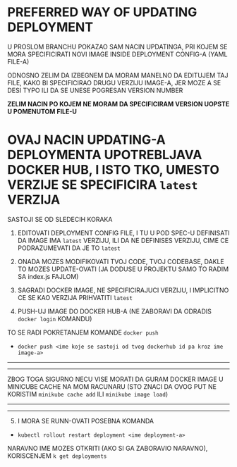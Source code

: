 # PREFERRED WAY OF UPDATING DEPLOYMENT

U PROSLOM BRANCHU POKAZAO SAM NACIN UPDATINGA, PRI KOJEM SE MORA SPECIFICIRATI NOVI IMAGE INSIDE DEPLOYMENT CONFIG-A (YAML FILE-A)

ODNOSNO ZELIM DA IZBEGNEM DA MORAM MANELNO DA EDITUJEM TAJ FILE, KAKO BI SPECIFICIRAO DRUGU VERZIJU IMAGE-A, JER MOZE A SE DESI TYPO ILI DA SE UNESE POGRESAN VERSION NUMBER

**ZELIM NACIN PO KOJEM NE MORAM DA SPECIFICIRAM VERSION UOPSTE U POMENUTOM FILE-U**

# OVAJ NACIN UPDATING-A DEPLOYMENTA UPOTREBLJAVA DOCKER HUB, I ISTO TKO, UMESTO VERZIJE SE SPECIFICIRA `latest` VERZIJA

SASTOJI SE OD SLEDECIH KORAKA

1. EDITOVATI DEPLOYMENT CONFIG FILE, I TU U POD SPEC-U DEFINISATI DA IMAGE IMA `latest` VERZIJU, ILI DA NE DEFINISES VERZIJU, CIME CE PODRAZUMEVATI DA JE TO `latest`

2. ONADA MOZES MODIFIKOVATI TVOJ CODE, TVOJ CODEBASE, DAKLE TO MOZES UPDATE-OVATI (JA DODUSE U PROJEKTU SAMO TO RADIM SA index.js FAJLOM)

3. SAGRADI DOCKER IMAGE, NE SPECIFICIRAJUCI VERZIJU, I IMPLICITNO CE SE KAO VERZIJA PRIHVATITI `latest`

4. PUSH-UJ IMAGE DO DOCKER HUB-A (NE ZABORAVI DA ODRADIS `docker login` KOMANDU)

TO SE RADI POKRETANJEM KOMANDE `docker push`

- `docker push <ime koje se sastoji od tvog dockerhub id pa kroz ime image-a>`

***
***

ZBOG TOGA SIGURNO NECU VISE MORATI DA GURAM DOCKER IMAGE U MINICUBE CACHE NA MOM RACUNARU (STO ZNACI DA OVOG PUT NE KORISTIM `minikube cache add` ILI `minikube image load`)

***
***

5. I MORA SE RUNN-OVATI POSEBNA KOMANDA 

- `kubectl rollout restart deployment <ime deployment-a>`

NARAVNO IME MOZES OTKRITI (AKO SI GA ZABORAVIO NARAVNO), KORISCENJEM `k get deployments`








